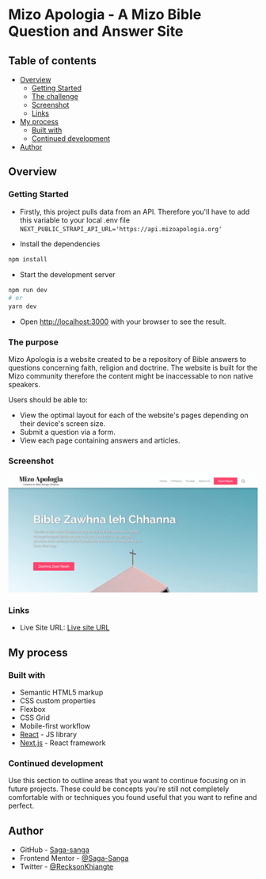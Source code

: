 # Mizo Apologia - A Mizo Bible Question and Answer Site

## Table of contents

- [Overview](#overview)
  - [Getting Started](#getting-started)
  - [The challenge](#the-purpose)
  - [Screenshot](#screenshot)
  - [Links](#links)
- [My process](#my-process)
  - [Built with](#built-with)
  <!-- - [What I learned](#what-i-learned) -->
  - [Continued development](#continued-development)
- [Author](#author)

## Overview


### Getting Started

* Firstly, this project pulls data from an API. Therefore you'll have to add this variable to your local .env file
`NEXT_PUBLIC_STRAPI_API_URL='https://api.mizoapologia.org'`

* Install the dependencies
```bash
npm install
```

* Start the development server
```bash
npm run dev
# or
yarn dev
```

* Open [http://localhost:3000](http://localhost:3000) with your browser to see the result.

### The purpose

Mizo Apologia is a website created to be a repository of Bible answers to questions concerning faith, religion and doctrine. The website is built for the Mizo community therefore the content might be inaccessable to non native speakers.

Users should be able to:

- View the optimal layout for each of the website's pages depending on their device's screen size.
- Submit a question via a form.
- View each page containing answers and articles.

### Screenshot

![Mizo Apologia Screenshot](./public/Screenshot%202022-09-27%20at%2017-55-48%20Mizo%20Apologia.png)

### Links

- Live Site URL: [Live site URL](https://mizoapologia.org/)

## My process

### Built with

- Semantic HTML5 markup
- CSS custom properties
- Flexbox
- CSS Grid
- Mobile-first workflow
- [React](https://reactjs.org/) - JS library
- [Next.js](https://nextjs.org/) - React framework

<!-- ### What I learned

Use this section to recap over some of your major learnings while working through this project. Writing these out and providing code samples of areas you want to highlight is a great way to reinforce your own knowledge.

To see how you can add code snippets, see below:

```html
<h1>Some HTML code I'm proud of</h1>
```
```css
.proud-of-this-css {
  color: papayawhip;
}
```
```js
const proudOfThisFunc = () => {
  console.log('🎉')
}
``` -->

### Continued development

Use this section to outline areas that you want to continue focusing on in future projects. These could be concepts you're still not completely comfortable with or techniques you found useful that you want to refine and perfect.

## Author

- GitHub - [Saga-sanga](https://github.com/Saga-sanga)
- Frontend Mentor - [@Saga-Sanga](https://www.frontendmentor.io/profile/Saga-sanga)
- Twitter - [@RecksonKhiangte](https://twitter.com/RecksonKhiangte)
